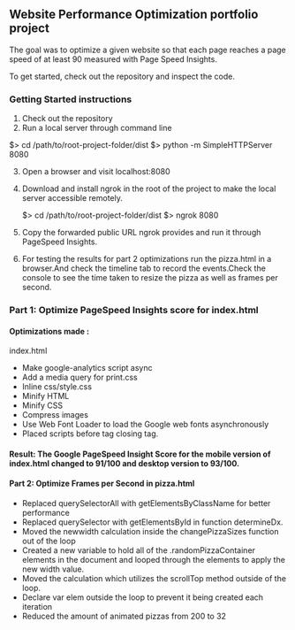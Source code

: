 ## Website Performance Optimization portfolio project
The goal was to optimize a given website so that each page reaches a page speed of at least 90 measured with Page Speed Insights.

To get started, check out the repository and inspect the code.

### Getting Started instructions
1. Check out the repository
2. Run a local server through command line

 $> cd /path/to/root-project-folder/dist
 $> python -m SimpleHTTPServer 8080

3. Open a browser and visit localhost:8080
4. Download and install ngrok in the root of the project to make the local server accessible remotely.

   $> cd /path/to/root-project-folder/dist
   $> ngrok 8080
   
5. Copy the forwarded public URL ngrok provides and run it through PageSpeed Insights.
6. For testing the results for part 2  optimizations run the pizza.html in a browser.And check the timeline tab to record the
   events.Check the console to see the time taken to resize the pizza as well as frames per second.


### Part 1: Optimize PageSpeed Insights score for index.html

#### Optimizations made :

index.html

  * Make google-analytics script async
  * Add a media query for print.css
  * Inline css/style.css
  * Minify HTML
  * Minify CSS
  * Compress images
  * Use Web Font Loader to load the Google web fonts asynchronously
  * Placed scripts before tag closing </body> tag.

#### Result: The Google PageSpeed Insight Score for the mobile version of index.html changed to 91/100 and desktop version to 93/100.

#### Part 2: Optimize Frames per Second in pizza.html

  * Replaced querySelectorAll with getElementsByClassName for better performance
  * Replaced querySelector with getElementsById in function determineDx.
  * Moved the newwidth calculation inside the changePizzaSizes function out of the loop
  * Created a new variable to hold all of the .randomPizzaContainer elements in the document and looped through the elements to apply       the new width value.
  * Moved the calculation which utilizes the scrollTop method outside of the loop.
  * Declare var elem outside the loop to prevent it being created each iteration
  * Reduced the amount of animated pizzas from 200 to 32





